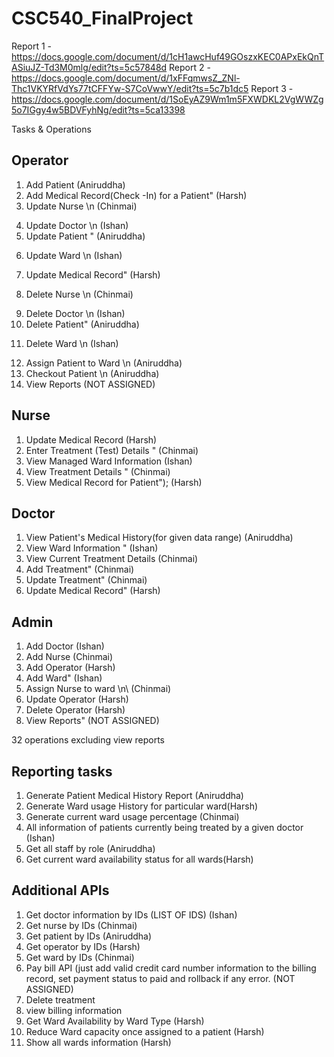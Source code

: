 # CSC540_FinalProject
Report 1 - https://docs.google.com/document/d/1cH1awcHuf49GOszxKEC0APxEkQnTASiuJZ-Td3M0mlg/edit?ts=5c57848d
Report 2 - https://docs.google.com/document/d/1xFFqmwsZ_ZNl-Thc1VKYRfVdYs77tCFFYw-S7CoVwwY/edit?ts=5c7b1dc5
Report 3 - https://docs.google.com/document/d/1SoEyAZ9Wm1m5FXWDKL2VgWWZg5o7IGgy4w5BDVFyhNg/edit?ts=5ca13398

Tasks & Operations

Operator
---
1. Add Patient (Aniruddha)
2. Add Medical Record(Check -In) for a Patient" (Harsh)
3. Update Nurse \n (Chinmai)
4) Update Doctor \n (Ishan)
5) Update Patient " (Aniruddha)
6. Update Ward \n  (Ishan)
7) Update Medical Record" (Harsh)
8. Delete Nurse \n (Chinmai)
9) Delete Doctor \n (Ishan)
10) Delete Patient" (Aniruddha)
11. Delete Ward \n (Ishan)
12) Assign Patient to Ward \n (Aniruddha)
13) Checkout Patient \n (Aniruddha)
14) View Reports (NOT ASSIGNED)

Nurse
---
1) Update Medical Record (Harsh)
2) Enter Treatment (Test) Details " (Chinmai)
3) View Managed Ward Information (Ishan)
4) View Treatment Details " (Chinmai)
5) View Medical Record for Patient"); (Harsh)

Doctor
---
1) View Patient's Medical History(for given data range) (Aniruddha)
2) View Ward Information " (Ishan)
3) View Current Treatment Details (Chinmai)
4) Add Treatment" (Chinmai)
5) Update Treatment" (Chinmai)
6) Update Medical Record" (Harsh)

Admin
---
1) Add Doctor (Ishan)
2) Add Nurse (Chinmai)
3) Add Operator (Harsh)
4) Add Ward" (Ishan)
5) Assign Nurse to ward \n\ (Chinmai)
6) Update Operator (Harsh)
7) Delete Operator (Harsh)
8) View Reports" (NOT ASSIGNED)

32 operations excluding view reports

Reporting tasks
---
1. Generate Patient Medical History Report (Aniruddha)
2. Generate Ward usage History for particular ward(Harsh)
3. Generate current ward usage percentage (Chinmai)
4. All information of patients currently being treated by a given doctor (Ishan)
5. Get all staff by role (Aniruddha)
6. Get current ward availability status for all wards(Harsh)

Additional APIs
---
1. Get doctor information by IDs (LIST OF IDS) (Ishan)
2. Get nurse by IDs (Chinmai)
3. Get patient by IDs (Aniruddha)
4. Get operator by IDs (Harsh)
5. Get ward by IDs (Chinmai)
6. Pay bill API (just add valid credit card number information to the billing record, set payment status to paid and rollback if any error. (NOT ASSIGNED)
7. Delete treatment
8. view billing information
9. Get Ward Availability by Ward Type (Harsh)
10. Reduce Ward capacity once assigned to a patient (Harsh)
11. Show all wards information (Harsh)
